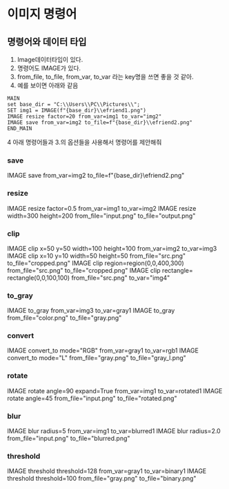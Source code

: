 # 이미지 명령어

## 명령어와 데이터 타입

1. Image데이터타입이 있다.
2. 명령어도 IMAGE가 있다.
3. from_file, to_file, from_var, to_var 라는 key명을 쓰면 좋을 것 같아.
4. 예를 보이면 아래와 같음

```kvs
MAIN
set base_dir = "C:\\Users\\PC\\Pictures\\";
SET img1 = IMAGE(f"{base_dir}\\efriend1.png")
IMAGE resize factor=20 from_var=img1 to_var="img2"
IMAGE save from_var=img2 to_file=f"{base_dir}\\efriend2.png"
END_MAIN
```

4 아래 명령어들과 3.의 옵션들을 사용해서 명령어를 제안해줘

### save

IMAGE save from_var=img2 to_file=f"{base_dir}\\efriend2.png"

### resize

IMAGE resize factor=0.5 from_var=img1 to_var=img2
IMAGE resize width=300 height=200 from_file="input.png" to_file="output.png"

### clip

IMAGE clip x=50 y=50 width=100 height=100 from_var=img2 to_var=img3
IMAGE clip x=10 y=10 width=50 height=50 from_file="src.png" to_file="cropped.png"
IMAGE clip region=region(0,0,400,300) from_file="src.png" to_file="cropped.png"
IMAGE clip rectangle= rectangle(0,0,100,100) from_file="src.png" to_var="img4"

### to_gray

IMAGE to_gray from_var=img3 to_var=gray1
IMAGE to_gray from_file="color.png" to_file="gray.png"

### convert

IMAGE convert_to mode="RGB" from_var=gray1 to_var=rgb1
IMAGE convert_to mode="L" from_file="gray.png" to_file="gray_l.png"

### rotate

IMAGE rotate angle=90 expand=True from_var=img1 to_var=rotated1
IMAGE rotate angle=45 from_file="input.png" to_file="rotated.png"

### blur

IMAGE blur radius=5 from_var=img1 to_var=blurred1
IMAGE blur radius=2.0 from_file="input.png" to_file="blurred.png"

### threshold

IMAGE threshold threshold=128 from_var=gray1 to_var=binary1
IMAGE threshold threshold=100 from_file="gray.png" to_file="binary.png"
